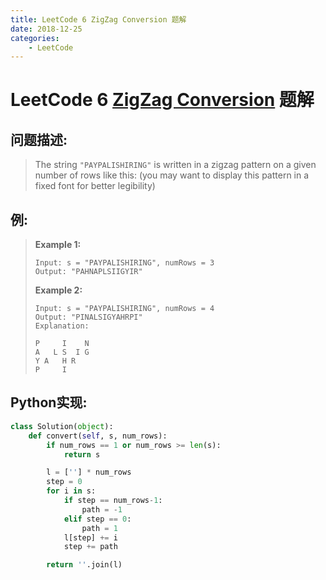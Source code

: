```yaml
---
title: LeetCode 6 ZigZag Conversion 题解
date: 2018-12-25
categories:
    - LeetCode
---
```


# LeetCode 6 [ZigZag Conversion](https://leetcode.com/problems/zigzag-conversion/) 题解

## 问题描述:

> The string `"PAYPALISHIRING"` is written in a zigzag pattern on a given number of rows like this: (you may want to display this pattern in a fixed font for better legibility)

## 例:

> **Example 1:**
>
> ```
> Input: s = "PAYPALISHIRING", numRows = 3
> Output: "PAHNAPLSIIGYIR"
> ```
>
> **Example 2:**
>
> ```
> Input: s = "PAYPALISHIRING", numRows = 4
> Output: "PINALSIGYAHRPI"
> Explanation:
> 
> P     I    N
> A   L S  I G
> Y A   H R
> P     I
> ```

## Python实现:

```python
class Solution(object):
    def convert(self, s, num_rows):
		if num_rows == 1 or num_rows >= len(s):
			return s

		l = [''] * num_rows
		step = 0
		for i in s:
			if step == num_rows-1:
				path = -1
			elif step == 0:
				path = 1
			l[step] += i
			step += path

		return ''.join(l)
```